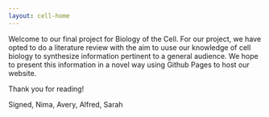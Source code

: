 ```yaml
---
layout: cell-home
---
```


Welcome to our final project for Biology of the Cell. 
For our project, we have opted to do a literature review with the aim to uuse our knowledge of cell biology to synthesize information pertinent to a general audience. 
We hope to present this information in a novel way using Github Pages to host our website.

Thank you for reading!

Signed, 
Nima, Avery, Alfred, Sarah